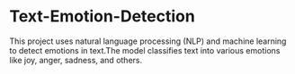 # Text-Emotion-Detection
This project uses natural language processing (NLP) and machine learning to detect emotions in text.The model classifies text into various emotions like joy, anger, sadness, and others.





